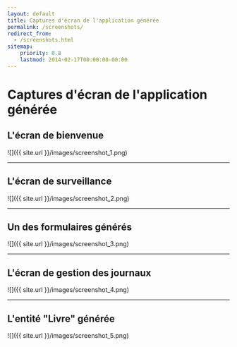 ```yaml
---
layout: default
title: Captures d'écran de l'application générée
permalink: /screenshots/
redirect_from:
  - /screenshots.html
sitemap:
    priority: 0.8
    lastmod: 2014-02-17T00:00:00-00:00
---
```


# <i class="fa fa-picture-o"></i> Captures d'écran de l'application générée

## L'écran de bienvenue

![]({{ site.url }}/images/screenshot_1.png)

* * *

## L'écran de surveillance

![]({{ site.url }}/images/screenshot_2.png)

* * *

## Un des formulaires générés

![]({{ site.url }}/images/screenshot_3.png)

* * *

## L'écran de gestion des journaux

![]({{ site.url }}/images/screenshot_4.png)

* * *

## L'entité "Livre" générée

![]({{ site.url }}/images/screenshot_5.png)
